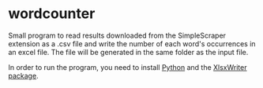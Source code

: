 # wordcounter

Small program to read results downloaded from the SimpleScraper extension as a .csv file and write the number of each word's occurrences in an excel file.
The file will be generated in the same folder as the input file.

In order to run the program, you need to install [Python](https://www.python.org/) and the [XlsxWriter package](https://xlsxwriter.readthedocs.io/getting_started.html).
